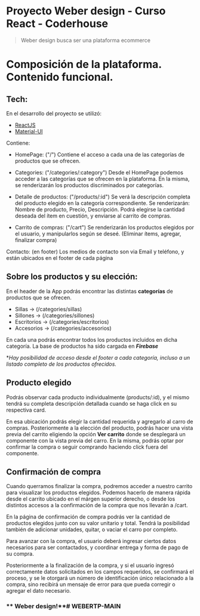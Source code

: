# Proyecto Weber design - Curso React - Coderhouse

> Weber design busca ser una plataforma ecommerce 


# Composición de la plataforma. Contenido funcional.

## Tech:

En el desarrollo del proyecto se utilizó:
- [ReactJS](https://reactjs.org/)
- [Material-UI](https://material-ui.com/)


Contiene:

- HomePage: ("/")
    Contiene el acceso a cada una de las categorías de productos que se ofrecen.

- Categories: ("/categories/:category")
    Desde el HomePage podemos acceder a las categorías que se ofrecen en la plataforma. 
    En la misma, se renderizarán los productos discriminados por categorías.

- Detalle de productos: ("/products/:id")
    Se verá la descripción completa del producto elegido en la categoría correspondiente.
        Se renderizarán: Nombre de producto, Precio, Descripción.
    Podrá elegirse la cantidad deseada del ítem en cuestión, y enviarse al carrito de compras.

- Carrito de compras: ("/cart")
    Se renderizarán los productos elegidos por el usuario, y manipularlos según se deseé. (Eliminar ítems, agregar, finalizar compra)

Contacto: (en footer)
    Los medios de contacto son via Email y teléfono, y están ubicados en el footer de cada página


## Sobre los productos y su elección:

En el header de la App podrás encontrar las distintas **categorías** de productos que se ofrecen.

- Sillas ->  (/categories/sillas)
- Sillones -> (/categories/sillones)
- Escritorios -> (/categories/escritorios)
- Accesorios -> (/categories/accesorios)

En cada una podrás encontrar todos los productos incluidos en dicha categoría.
La base de productos ha sido cargada en ***Firebase***

**Hay posibilidad de acceso desde el footer a cada categoría, incluso a un listado completo de los productos ofrecidos.*

## Producto elegido

Podrás observar cada producto individualmente (products/:id), y el mismo tendrá su completa descripción detallada cuando se haga click en su respectiva card. 

En esa ubicación podrás elegir la cantidad requerida y agregarlo al carro de compras.
Posteriormente a la elección del producto, podrás hacer una vista previa del carrito eligiendo la opción **Ver carrito** donde se desplegará un componente con la vista previa del carro. En la misma, podrás optar por confirmar la compra o seguir comprando haciendo click fuera del componente.

## Confirmación de compra

Cuando querramos finalizar la compra, podremos acceder a nuestro carrito para visualizar los productos elegidos. Podemos hacerlo de manera rápida desde el carrito ubicado en el márgen superior derecho, o desde los distintos accesos a la confirmación de la compra que nos llevarán a /cart.

En la página de confirmación de compra podrás ver la cantidad de productos elegidos junto con su valor unitario y total. Tendrá la posibilidad también de adicionar unidades, quitar, o vaciar el carro por completo.

Para avanzar con la compra, el usuario deberá ingresar ciertos datos necesarios para ser contactados, y coordinar entrega y forma de pago de su compra.

Posteriormente a la finalización de la compra, y si el usuario ingresó correctamente datos solicitados en los campos requeridos, se confirmará el proceso, y se le otorgará un número de identificación único relacionado a la compra, sino recibirá un mensaje de error para que pueda corregir o agregar el dato necesario.


### ** Weber design!**# WEBERTP-MAIN
